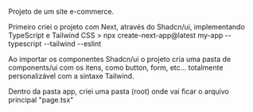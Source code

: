 Projeto de um site e-commerce.

Primeiro criei o projeto com Next, através do Shadcn/ui, implementando TypeScript e Tailwind CSS >
 npx create-next-app@latest my-app --typescript --tailwind --eslint

Ao importar os componentes Shadcn/ui o projeto cria uma pasta de components/ui com os itens, como button, form, etc... totalmente personalizável com a sintaxe Tailwind.

Dentro da pasta app, criei uma pasta (root) onde vai ficar o arquivo principal "page.tsx"